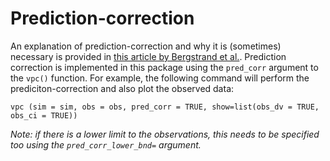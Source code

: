 # Prediction-correction

An explanation of prediction-correction and why it is (sometimes) necessary is provided in [this article by Bergstrand et al.](https://www.ncbi.nlm.nih.gov/pmc/articles/PMC3085712). Prediction correction is implemented in this package using the `pred_corr` argument to the `vpc()` function. For example, the following command will perform the prediciton-correction and also plot the observed data:

    vpc (sim = sim, obs = obs, pred_corr = TRUE, show=list(obs_dv = TRUE, obs_ci = TRUE))

_Note: if there is a lower limit to the observations, this needs to be specified too using the `pred_corr_lower_bnd=` argument._
